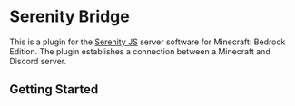 # Serenity Bridge
This is a plugin for the [Serenity JS](https://github.com/SerenityJS/serenity/) server software for Minecraft: Bedrock Edition.
The plugin establishes a connection between a Minecraft and Discord server.

## Getting Started
